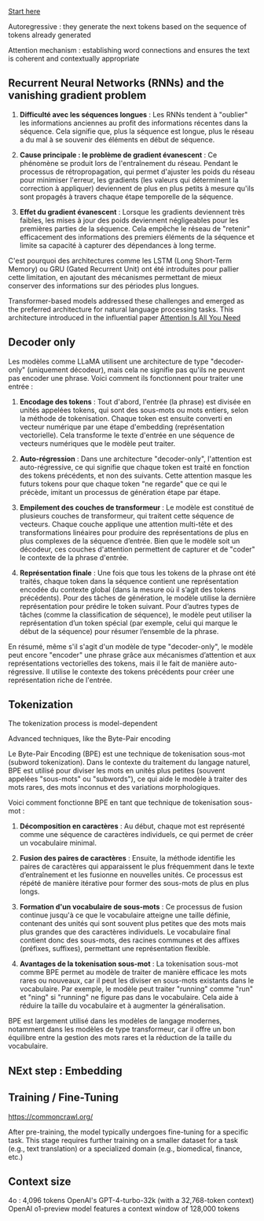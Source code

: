 [Start here](https://github.com/mlabonne/llm-course)

Autoregressive : they generate the next tokens based on the sequence of tokens already generated

Attention mechanism : establishing word connections and ensures the text is coherent and contextually appropriate

## Recurrent Neural Networks (RNNs) and the vanishing gradient problem

1. **Difficulté avec les séquences longues** : Les RNNs tendent à "oublier" les informations anciennes au profit des informations récentes dans la séquence. Cela signifie que, plus la séquence est longue, plus le réseau a du mal à se souvenir des éléments en début de séquence.

2. **Cause principale : le problème de gradient évanescent** : Ce phénomène se produit lors de l'entraînement du réseau. Pendant le processus de rétropropagation, qui permet d'ajuster les poids du réseau pour minimiser l'erreur, les gradients (les valeurs qui déterminent la correction à appliquer) deviennent de plus en plus petits à mesure qu'ils sont propagés à travers chaque étape temporelle de la séquence.

3. **Effet du gradient évanescent** : Lorsque les gradients deviennent très faibles, les mises à jour des poids deviennent négligeables pour les premières parties de la séquence. Cela empêche le réseau de "retenir" efficacement des informations des premiers éléments de la séquence et limite sa capacité à capturer des dépendances à long terme.

C'est pourquoi des architectures comme les LSTM (Long Short-Term Memory) ou GRU (Gated Recurrent Unit) ont été introduites pour pallier cette limitation, en ajoutant des mécanismes permettant de mieux conserver des informations sur des périodes plus longues.

Transformer-based models addressed these challenges and
emerged as the preferred architecture for natural language
processing tasks. This architecture introduced in the
influential paper [Attention Is All You Need](https://arxiv.org/pdf/1706.03762)

## Decoder only 

Les modèles comme LLaMA utilisent une architecture de type "decoder-only" (uniquement décodeur), mais cela ne signifie pas qu'ils ne peuvent pas encoder une phrase. Voici comment ils fonctionnent pour traiter une entrée :

1. **Encodage des tokens** : Tout d'abord, l'entrée (la phrase) est divisée en unités appelées tokens, qui sont des sous-mots ou mots entiers, selon la méthode de tokenisation. Chaque token est ensuite converti en vecteur numérique par une étape d'embedding (représentation vectorielle). Cela transforme le texte d'entrée en une séquence de vecteurs numériques que le modèle peut traiter.

2. **Auto-régression** : Dans une architecture "decoder-only", l'attention est auto-régressive, ce qui signifie que chaque token est traité en fonction des tokens précédents, et non des suivants. Cette attention masque les futurs tokens pour que chaque token "ne regarde" que ce qui le précède, imitant un processus de génération étape par étape.

3. **Empilement des couches de transformeur** : Le modèle est constitué de plusieurs couches de transformeur, qui traitent cette séquence de vecteurs. Chaque couche applique une attention multi-tête et des transformations linéaires pour produire des représentations de plus en plus complexes de la séquence d’entrée. Bien que le modèle soit un décodeur, ces couches d'attention permettent de capturer et de "coder" le contexte de la phrase d'entrée.

4. **Représentation finale** : Une fois que tous les tokens de la phrase ont été traités, chaque token dans la séquence contient une représentation encodée du contexte global (dans la mesure où il s’agit des tokens précédents). Pour des tâches de génération, le modèle utilise la dernière représentation pour prédire le token suivant. Pour d’autres types de tâches (comme la classification de séquence), le modèle peut utiliser la représentation d’un token spécial (par exemple, celui qui marque le début de la séquence) pour résumer l’ensemble de la phrase.

En résumé, même s'il s'agit d'un modèle de type "decoder-only", le modèle peut encore "encoder" une phrase grâce aux mécanismes d’attention et aux représentations vectorielles des tokens, mais il le fait de manière auto-régressive. Il utilise le contexte des tokens précédents pour créer une représentation riche de l'entrée.

## Tokenization

The tokenization process is model-dependent

Advanced techniques, like the Byte-Pair encoding

Le Byte-Pair Encoding (BPE) est une technique de tokenisation sous-mot (subword tokenization). Dans le contexte du traitement du langage naturel, BPE est utilisé pour diviser les mots en unités plus petites (souvent appelées "sous-mots" ou "subwords"), ce qui aide le modèle à traiter des mots rares, des mots inconnus et des variations morphologiques.

Voici comment fonctionne BPE en tant que technique de tokenisation sous-mot :

1. **Décomposition en caractères** : Au début, chaque mot est représenté comme une séquence de caractères individuels, ce qui permet de créer un vocabulaire minimal.

2. **Fusion des paires de caractères** : Ensuite, la méthode identifie les paires de caractères qui apparaissent le plus fréquemment dans le texte d’entraînement et les fusionne en nouvelles unités. Ce processus est répété de manière itérative pour former des sous-mots de plus en plus longs.

3. **Formation d'un vocabulaire de sous-mots** : Ce processus de fusion continue jusqu'à ce que le vocabulaire atteigne une taille définie, contenant des unités qui sont souvent plus petites que des mots mais plus grandes que des caractères individuels. Le vocabulaire final contient donc des sous-mots, des racines communes et des affixes (préfixes, suffixes), permettant une représentation flexible.

4. **Avantages de la tokenisation sous-mot** : La tokenisation sous-mot comme BPE permet au modèle de traiter de manière efficace les mots rares ou nouveaux, car il peut les diviser en sous-mots existants dans le vocabulaire. Par exemple, le modèle peut traiter "running" comme "run" et "ning" si "running" ne figure pas dans le vocabulaire. Cela aide à réduire la taille du vocabulaire et à augmenter la généralisation.

BPE est largement utilisé dans les modèles de langage modernes, notamment dans les modèles de type transformeur, car il offre un bon équilibre entre la gestion des mots rares et la réduction de la taille du vocabulaire.

## NExt step : Embedding

## Training / Fine-Tuning 

https://commoncrawl.org/

After pre-training, the model typically undergoes fine-tuning
for a specific task. This stage requires further training on a
smaller dataset for a task (e.g., text translation) or a
specialized domain (e.g., biomedical, finance, etc.)

## Context size 

4o :  4,096 tokens
OpenAI's GPT-4-turbo-32k (with a 32,768-token context) 
OpenAI o1-preview model features a context window of 128,000 tokens